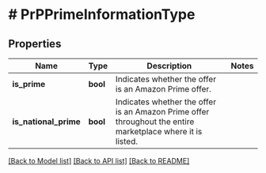 # # PrPPrimeInformationType

## Properties

Name | Type | Description | Notes
------------ | ------------- | ------------- | -------------
**is_prime** | **bool** | Indicates whether the offer is an Amazon Prime offer. |
**is_national_prime** | **bool** | Indicates whether the offer is an Amazon Prime offer throughout the entire marketplace where it is listed. |

[[Back to Model list]](../../README.md#models) [[Back to API list]](../../README.md#endpoints) [[Back to README]](../../README.md)

